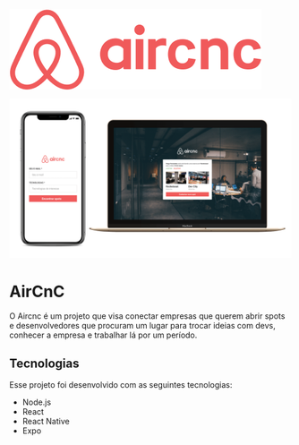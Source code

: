 ![](https://github.com/LucasGabryellll/OmniStack09-AirCnC/blob/master/logo-git.png)

![](https://github.com/LucasGabryellll/OmniStack09-AirCnC/blob/master/aircnc-git.png)

# AirCnC
O Aircnc é um projeto que visa conectar empresas que querem abrir spots e desenvolvedores que procuram um lugar para trocar ideias com devs, conhecer a empresa e trabalhar lá por um período.

## Tecnologias
Esse projeto foi desenvolvido com as seguintes tecnologias:
- Node.js
- React
- React Native
- Expo

